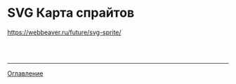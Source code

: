 # SVG Карта спрайтов

https://webbeaver.ru/future/svg-sprite/

<br>
<br>

---

[Оглавление](https://github.com/LexDonowan/DevTips/blob/main/HTML%20Tricks/README.md)
